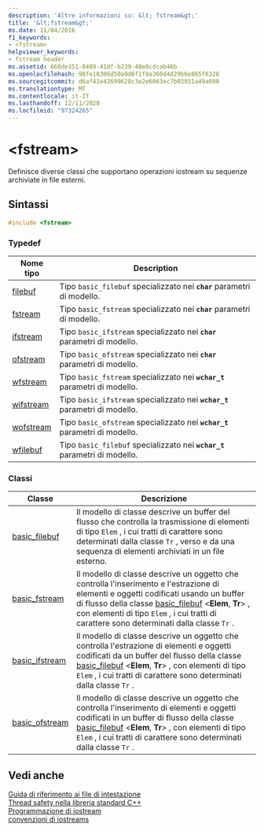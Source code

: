 ```yaml
---
description: 'Altre informazioni su: &lt; fstream&gt;'
title: '&lt;fstream&gt;'
ms.date: 11/04/2016
f1_keywords:
- <fstream>
helpviewer_keywords:
- fstream header
ms.assetid: 660de351-0489-41df-b239-40e0cdcab46b
ms.openlocfilehash: 98fe18306d50a9d6f1f8a360d4d29b6e865f6328
ms.sourcegitcommit: d6af41e42699628c3e2e6063ec7b03931a49a098
ms.translationtype: MT
ms.contentlocale: it-IT
ms.lasthandoff: 12/11/2020
ms.locfileid: "97324265"
---
```

# <a name="ltfstreamgt"></a>&lt;fstream&gt;

Definisce diverse classi che supportano operazioni iostream su sequenze archiviate in file esterni.

## <a name="syntax"></a>Sintassi

```cpp
#include <fstream>
```

### <a name="typedefs"></a>Typedef

|Nome tipo|Description|
|-|-|
|[filebuf](../standard-library/fstream-typedefs.md#filebuf)|Tipo `basic_filebuf` specializzato nei **`char`** parametri di modello.|
|[fstream](../standard-library/fstream-typedefs.md#fstream)|Tipo `basic_fstream` specializzato nei **`char`** parametri di modello.|
|[ifstream](../standard-library/fstream-typedefs.md#ifstream)|Tipo `basic_ifstream` specializzato nei **`char`** parametri di modello.|
|[ofstream](../standard-library/fstream-typedefs.md#ofstream)|Tipo `basic_ofstream` specializzato nei **`char`** parametri di modello.|
|[wfstream](../standard-library/fstream-typedefs.md#wfstream)|Tipo `basic_fstream` specializzato nei **`wchar_t`** parametri di modello.|
|[wifstream](../standard-library/fstream-typedefs.md#wifstream)|Tipo `basic_ifstream` specializzato nei **`wchar_t`** parametri di modello.|
|[wofstream](../standard-library/fstream-typedefs.md#wofstream)|Tipo `basic_ofstream` specializzato nei **`wchar_t`** parametri di modello.|
|[wfilebuf](../standard-library/fstream-typedefs.md#wfilebuf)|Tipo `basic_filebuf` specializzato nei **`wchar_t`** parametri di modello.|

### <a name="classes"></a>Classi

|Classe|Descrizione|
|-|-|
|[basic_filebuf](../standard-library/basic-filebuf-class.md)|Il modello di classe descrive un buffer del flusso che controlla la trasmissione di elementi di tipo `Elem` , i cui tratti di carattere sono determinati dalla classe `Tr` , verso e da una sequenza di elementi archiviati in un file esterno.|
|[basic_fstream](../standard-library/basic-fstream-class.md)|Il modello di classe descrive un oggetto che controlla l'inserimento e l'estrazione di elementi e oggetti codificati usando un buffer di flusso della classe [basic_filebuf](../standard-library/basic-filebuf-class.md) \<**Elem**, **Tr**> , con elementi di tipo `Elem` , i cui tratti di carattere sono determinati dalla classe `Tr` .|
|[basic_ifstream](../standard-library/basic-ifstream-class.md)|Il modello di classe descrive un oggetto che controlla l'estrazione di elementi e oggetti codificati da un buffer del flusso della classe [basic_filebuf](../standard-library/basic-filebuf-class.md) \<**Elem**, **Tr**> , con elementi di tipo `Elem` , i cui tratti di carattere sono determinati dalla classe `Tr` .|
|[basic_ofstream](../standard-library/basic-ofstream-class.md)|Il modello di classe descrive un oggetto che controlla l'inserimento di elementi e oggetti codificati in un buffer di flusso della classe [basic_filebuf](../standard-library/basic-filebuf-class.md) \<**Elem**, **Tr**> , con elementi di tipo `Elem` , i cui tratti di carattere sono determinati dalla classe `Tr` .|

## <a name="see-also"></a>Vedi anche

[Guida di riferimento ai file di intestazione](../standard-library/cpp-standard-library-header-files.md)\
[Thread safety nella libreria standard C++](../standard-library/thread-safety-in-the-cpp-standard-library.md)\
[Programmazione di iostream](../standard-library/iostream-programming.md)\
[convenzioni di iostreams](../standard-library/iostreams-conventions.md)
